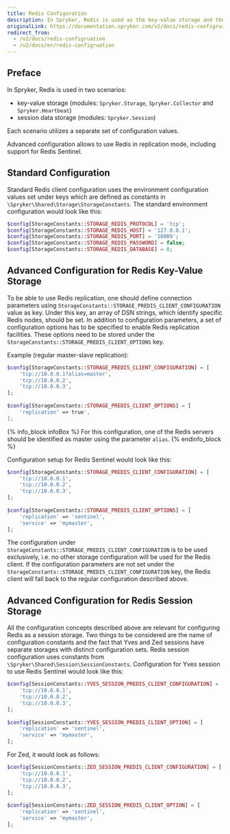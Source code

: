 ```yaml
---
title: Redis Configuration
description: In Spryker, Redis is used as the key-value storage and the session data storage.
originalLink: https://documentation.spryker.com/v2/docs/redis-configruation
redirect_from:
  - /v2/docs/redis-configruation
  - /v2/docs/en/redis-configruation
---
```


## Preface

In Spryker, Redis is used in two scenarios:

* key-value storage (modules: `Spryker.Storage`, `Spryker.Collector` and `Spryker.Heartbeat`)
* session data storage (modules: `Spryker.Session`)

Each scenario utilizes a separate set of configuration values.

Advanced configuration allows to use Redis in replication mode, including support for Redis Sentinel.

## Standard Configuration

Standard Redis client configuration uses the environment configuration values set under keys which are defined as constants in `\Spryker\Shared\Storage\StorageConstants`. The standard environment configuration would look like this:

```php
$config[StorageConstants::STORAGE_REDIS_PROTOCOL] = 'tcp';
$config[StorageConstants::STORAGE_REDIS_HOST] = '127.0.0.1';
$config[StorageConstants::STORAGE_REDIS_PORT] = '10009';
$config[StorageConstants::STORAGE_REDIS_PASSWORD] = false;
$config[StorageConstants::STORAGE_REDIS_DATABASE] = 0;
```

## Advanced Configuration for Redis Key-Value Storage

To be able to use Redis replication, one should define connection parameters using `StorageConstants::STORAGE_PREDIS_CLIENT_CONFIGURATION` value as key. Under this key, an array of DSN strings, which identify specific Redis nodes, should be set. In addition to configuration parameters, a set of configuration options has to be specified to enable Redis replication facilities. These options need to be stored under the `StorageConstants::STORAGE_PREDIS_CLIENT_OPTIONS` key.

Example (regular master-slave replication):

```php
$config[StorageConstants::STORAGE_PREDIS_CLIENT_CONFIGURATION] = [
    'tcp://10.0.0.1?alias=master',
    'tcp://10.0.0.2',
    'tcp://10.0.0.3',
];
 
$config[StorageConstants::STORAGE_PREDIS_CLIENT_OPTIONS] = [
    'replication' => true',
];
```

{% info_block infoBox %}
For this configuration, one of the Redis servers should be identified as master using the parameter `alias`.
{% endinfo_block %}

Configuration setup for Redis Sentinel would look like this:

```php
$config[StorageConstants::STORAGE_PREDIS_CLIENT_CONFIGURATION] = [
    'tcp://10.0.0.1',
    'tcp://10.0.0.2',
    'tcp://10.0.0.3',
];
 
$config[StorageConstants::STORAGE_PREDIS_CLIENT_OPTIONS] = [
    'replication' => 'sentinel',
    'service' => 'mymaster',
];
```

The configuration under `StorageConstants::STORAGE_PREDIS_CLIENT_CONFIGURATION` is to be used exclusively, i.e. no other storage configuration will be used for the Redis client. If the configuration parameters are not set under the `StorageConstants::STORAGE_PREDIS_CLIENT_CONFIGURATION` key, the Redis client will fall back to the regular configuration described above.

## Advanced Configuration for Redis Session Storage

All the configuration concepts described above are relevant for configuring Redis as a session storage. Two things to be considered are the name of configuration constants and the fact that Yves and Zed sessions have separate storages with distinct configuration sets. Redis session configuration uses constants from `\Spryker\Shared\Session\SessionConstants`. Configuration for Yves session to use Redis Sentinel would look like this:

```php
$config[SessionConstants::YVES_SESSION_PREDIS_CLIENT_CONFIGURATION] = [
    'tcp://10.0.0.1',
    'tcp://10.0.0.2',
    'tcp://10.0.0.3',
];
 
$config[SessionConstants::YVES_SESSION_PREDIS_CLIENT_OPTION] = [
    'replication' => 'sentinel',
    'service' => 'mymaster',
];
```

For Zed, it would look as follows:

```php
$config[SessionConstants::ZED_SESSION_PREDIS_CLIENT_CONFIGURATION] = [
    'tcp://10.0.0.1',
    'tcp://10.0.0.2',
    'tcp://10.0.0.3',
];
 
$config[SessionConstants::ZED_SESSION_PREDIS_CLIENT_OPTION] = [
    'replication' => 'sentinel',
    'service' => 'mymaster',
];
```

<!-- Last review date: Feb 19, 2019by Pavlo Asaulenko, Andrii Tserkovnyi -->
